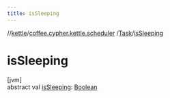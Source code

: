 ```yaml
---
title: isSleeping
---
```

//[kettle](../../../index.html)/[coffee.cypher.kettle.scheduler](../index.html)
/[Task](index.html)/[isSleeping](is-sleeping.html)

# isSleeping

[jvm]\
abstract
val [isSleeping](is-sleeping.html): [Boolean](https://kotlinlang.org/api/latest/jvm/stdlib/kotlin/-boolean/index.html)




